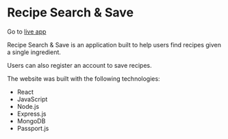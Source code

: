 # Recipe Search & Save
Go to [live app](https://recipesearchsave.herokuapp.com/)


Recipe Search & Save is an application built to help users find recipes given a single ingredient. 

Users can also register an account to save recipes.

The website was built with the following technologies:
* React
* JavaScript
* Node.js
* Express.js
* MongoDB
* Passport.js
